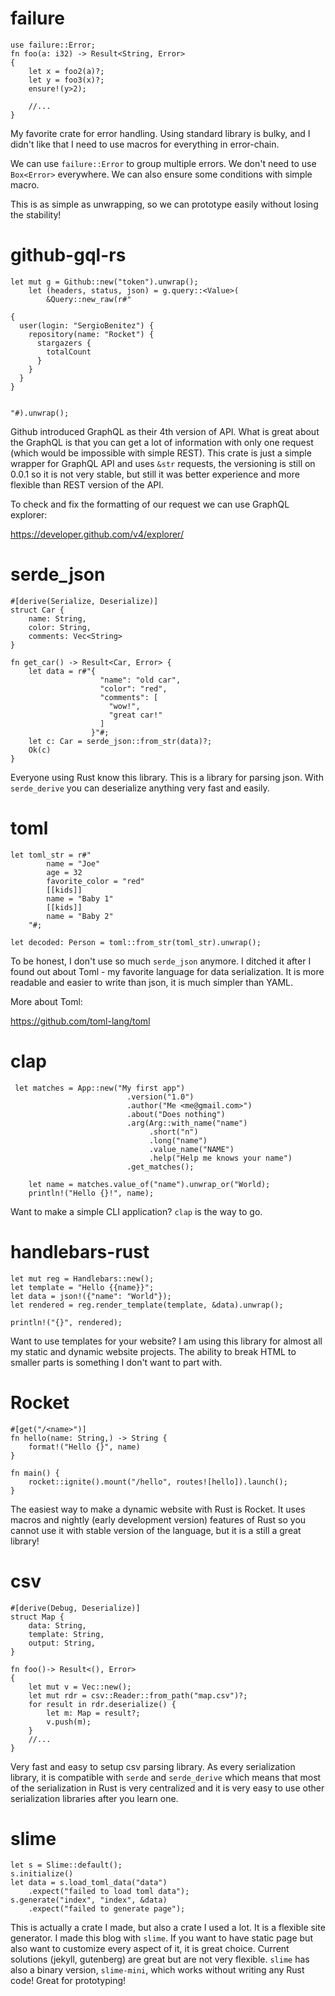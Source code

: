 # failure

```
use failure::Error;
fn foo(a: i32) -> Result<String, Error>
{
    let x = foo2(a)?;
    let y = foo3(x)?;
    ensure!(y>2);

    //...
}
```

My favorite crate for error handling. Using standard library is bulky, and I didn't like that I need to use macros for everything in error-chain.

We can use `failure::Error` to group multiple errors. We don't need to use `Box<Error>` everywhere. We can also ensure some conditions with simple macro. 

This is as simple as unwrapping, so we can prototype easily without losing the stability!

# github-gql-rs

```
let mut g = Github::new("token").unwrap();
    let (headers, status, json) = g.query::<Value>(
        &Query::new_raw(r#"

{
  user(login: "SergioBenitez") {
    repository(name: "Rocket") {
      stargazers {
        totalCount
      }
    }
  }
}


"#).unwrap();
```

Github introduced GraphQL as their 4th version of API. What is great about the GraphQL is that you can get a lot of information with only one request (which would be impossible with simple REST). This crate is just a simple wrapper for GraphQL API and uses `&str` requests, the versioning is still on 0.0.1 so it is not very stable, but still it was better experience and more flexible than REST version of the API.

To check and fix the formatting of our request we can use GraphQL explorer:

https://developer.github.com/v4/explorer/


# serde_json

```
#[derive(Serialize, Deserialize)]
struct Car {
    name: String,
    color: String,
    comments: Vec<String>
}

fn get_car() -> Result<Car, Error> {
    let data = r#"{
                    "name": "old car",
                    "color": "red",
                    "comments": [
                      "wow!",
                      "great car!"
                    ]
                  }"#;
    let c: Car = serde_json::from_str(data)?;
    Ok(c)
}
```
Everyone using Rust know this library. This is a library for parsing json. With `serde_derive` you can deserialize anything very fast and easily.

# toml

```
let toml_str = r#"
        name = "Joe"
        age = 32
        favorite_color = "red"
        [[kids]]
        name = "Baby 1"
        [[kids]]
        name = "Baby 2"
    "#;

let decoded: Person = toml::from_str(toml_str).unwrap();
```

To be honest, I don't use so much `serde_json` anymore. I ditched it after I found out about Toml - my favorite language for data serialization. It is more readable and easier to write than json, it is much simpler than YAML. 

More about Toml:

https://github.com/toml-lang/toml

# clap

```
 let matches = App::new("My first app")
                          .version("1.0")
                          .author("Me <me@gmail.com>")
                          .about("Does nothing")
                          .arg(Arg::with_name("name")
                               .short("n")
                               .long("name")
                               .value_name("NAME")
                               .help("Help me knows your name")
                          .get_matches();

    let name = matches.value_of("name").unwrap_or("World);
    println!("Hello {}!", name);
```
Want to make a simple CLI application? `clap` is the way to go.

# handlebars-rust

```
let mut reg = Handlebars::new();
let template = "Hello {{name}}";
let data = json!({"name": "World"});
let rendered = reg.render_template(template, &data).unwrap();

println!("{}", rendered);
```
Want to use templates for your website? I am using this library for almost all my static and dynamic website projects. The ability to break HTML to smaller parts is something I don't want to part with.

# Rocket

```
#[get("/<name>")]
fn hello(name: String,) -> String {
    format!("Hello {}", name)
}

fn main() {
    rocket::ignite().mount("/hello", routes![hello]).launch();
}
```
The easiest way to make a dynamic website with Rust is Rocket. It uses macros and nightly (early development version) features of Rust so you cannot use it with stable version of the language, but it is a still a great library!

# csv

```
#[derive(Debug, Deserialize)]
struct Map {
    data: String,
    template: String,
    output: String,
}

fn foo()-> Result<(), Error>
{
    let mut v = Vec::new();
    let mut rdr = csv::Reader::from_path("map.csv")?;
    for result in rdr.deserialize() {
        let m: Map = result?;
        v.push(m);
    }
    //...
}
```
Very fast and easy to setup csv parsing library. As every serialization library, it is compatible with `serde` and `serde_derive` which means that most of the serialization in Rust is very centralized and it is very easy to use other serialization libraries after you learn one.


# slime

```
let s = Slime::default();
s.initialize()
let data = s.load_toml_data("data")
    .expect("failed to load toml data");
s.generate("index", "index", &data)
    .expect("failed to generate page");
```
This is actually a crate I made, but also a crate I used a lot. It is a flexible site generator. I made this blog with `slime`. If you want to have static page but also want to customize every aspect of it, it is great choice. Current solutions (jekyll, gutenberg) are great but are not very flexible. `slime` has also a binary version, `slime-mini`, which works without writing any Rust code! Great for prototyping! 
